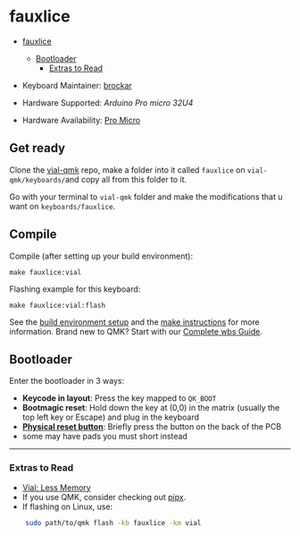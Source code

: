 # fauxlice

- [fauxlice](#fauxlice)

  - [Bootloader](#bootloader)
    - [Extras to Read](#extras-to-read)

- Keyboard Maintainer: [brockar](https://github.com/brockar)
- Hardware Supported: _Arduino Pro micro 32U4_
- Hardware Availability: [Pro Micro](https://www.aliexpress.com/item/32888212119.html?spm=a2g0o.productlist.main.3.29f09l6I9l6IVu&algo_pvid=da638c9c-c142-47e2-bf8c-131e61f3c606&algo_exp_id=da638c9c-c142-47e2-bf8c-131e61f3c606-1&pdp_npi=4%40dis%21USD%214.32%213.50%21%21%214.32%213.50%21%402103080f17233088115137814e6b73%2112000029855280287%21sea%21AR%212118067180%21X&curPageLogUid=oi84iPzdVYtT&utparam-url=scene%3Asearch%7Cquery_from%3A)

## Get ready

Clone the [vial-qmk](https://github.com/vial-kb/vial-qmk/) repo, make a folder into it called `fauxlice` on `vial-qmk/keyboards/`and copy all from this folder to it.

Go with your terminal to `vial-qmk` folder and make the modifications that u want on `keyboards/fauxlice`.

## Compile

Compile (after setting up your build environment):

    make fauxlice:vial

Flashing example for this keyboard:

    make fauxlice:vial:flash

See the [build environment setup](https://docs.qmk.fm/#/getting_started_build_tools)
and the [make instructions](https://docs.qmk.fm/#/getting_started_make_guide)
for more information.
Brand new to QMK? Start with our [Complete wbs Guide](https://docs.qmk.fm/#/newbs).

## Bootloader

Enter the bootloader in 3 ways:

- **Keycode in layout**: Press the key mapped to `QK_BOOT`
- **Bootmagic reset**: Hold down the key at (0,0) in the matrix
  (usually the top left key or Escape) and plug in the keyboard
- **[Physical reset button](https://cdn.sparkfun.com/assets/6/d/3/4/a/523c8e23757b7fbe5f8b4584.png)**:
  Briefly press the button on the back of the PCB
- some may have pads you must short instead

---

### Extras to Read

- [Vial: Less Memory](https://get.vial.today/docs/firmware-size.html)
- If you use QMK, consider checking out [pipx](https://github.com/pypa/pipx).
- If flashing on Linux, use:

```bash
    sudo path/to/qmk flash -kb fauxlice -km vial
```
